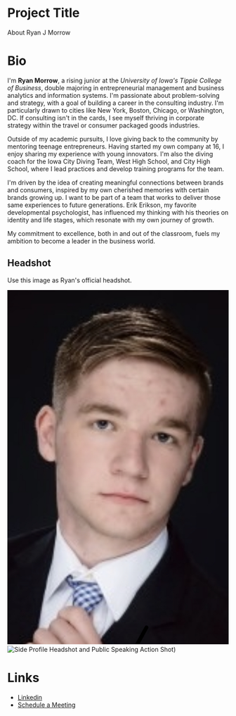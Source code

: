 # Project Title
About Ryan J Morrow

# Bio
I'm **Ryan Morrow**, a rising junior at the *University of Iowa's Tippie College of Business*, double majoring in entrepreneurial management and business analytics and information systems. I'm passionate about problem-solving and strategy, with a goal of building a career in the consulting industry. I'm particularly drawn to cities like New York, Boston, Chicago, or Washington, DC. If consulting isn't in the cards, I see myself thriving in corporate strategy within the travel or consumer packaged goods industries.

Outside of my academic pursuits, I love giving back to the community by mentoring teenage entrepreneurs. Having started my own company at 16, I enjoy sharing my experience with young innovators. I'm also the diving coach for the Iowa City Diving Team, West High School, and City High School, where I lead practices and develop training programs for the team.

I'm driven by the idea of creating meaningful connections between brands and consumers, inspired by my own cherished memories with certain brands growing up. I want to be part of a team that works to deliver those same experiences to future generations. Erik Erikson, my favorite developmental psychologist, has influenced my thinking with his theories on identity and life stages, which resonate with my own journey of growth.

My commitment to excellence, both in and out of the classroom, fuels my ambition to become a leader in the business world.

## Headshot
Use this image as Ryan's official headshot.


 ![Front-Facing Headshot](https://github.com/ryan-j-morrow/hello-world/blob/a8e2b4ac47c423e1add65fe619a54231a543fb2a/Front-Facing%20Headshot.jpg)
 ![Side Profile Headshot and Public Speaking Action Shot](https://github.com/ryan-j-morrow/hello-world/blob/0a43544f66fc31e45dd4d21b69f59fe1e06d69f9/Speaking%20and%20Side%20Profile%20Headshot.jpg))

# Links
- [Linkedin](HTTP://www.ryanjefferymorrow.com)
- [Schedule a Meeting](HTTP://www.schedule.ryanjefferymorrow.com)
